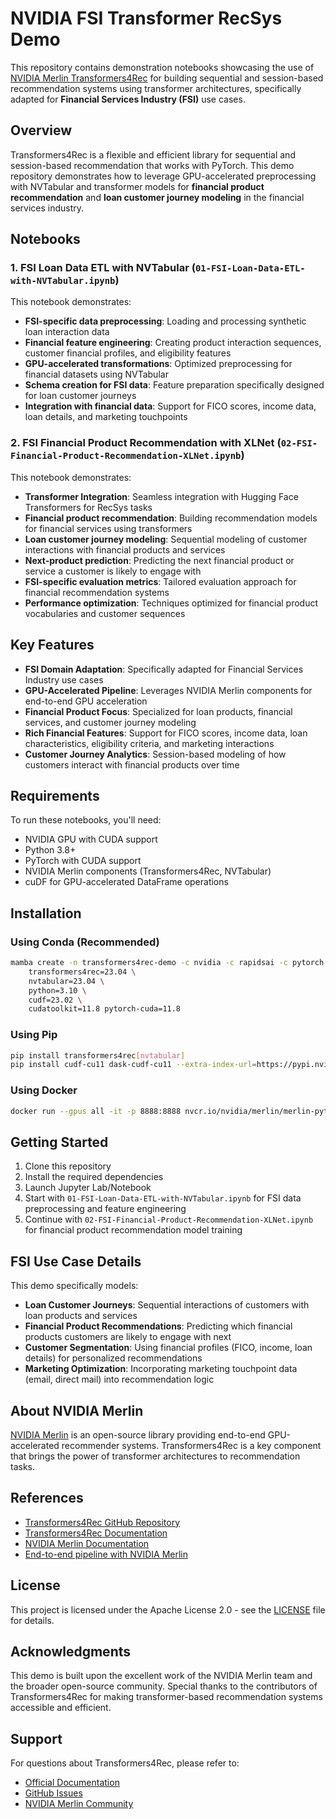 # NVIDIA FSI Transformer RecSys Demo

This repository contains demonstration notebooks showcasing the use of [NVIDIA Merlin Transformers4Rec](https://github.com/NVIDIA-Merlin/Transformers4Rec/) for building sequential and session-based recommendation systems using transformer architectures, specifically adapted for **Financial Services Industry (FSI)** use cases.

## Overview

Transformers4Rec is a flexible and efficient library for sequential and session-based recommendation that works with PyTorch. This demo repository demonstrates how to leverage GPU-accelerated preprocessing with NVTabular and transformer models for **financial product recommendation** and **loan customer journey modeling** in the financial services industry.

## Notebooks

### 1. FSI Loan Data ETL with NVTabular (`01-FSI-Loan-Data-ETL-with-NVTabular.ipynb`)
This notebook demonstrates:
- **FSI-specific data preprocessing**: Loading and processing synthetic loan interaction data
- **Financial feature engineering**: Creating product interaction sequences, customer financial profiles, and eligibility features
- **GPU-accelerated transformations**: Optimized preprocessing for financial datasets using NVTabular
- **Schema creation for FSI data**: Feature preparation specifically designed for loan customer journeys
- **Integration with financial data**: Support for FICO scores, income data, loan details, and marketing touchpoints

### 2. FSI Financial Product Recommendation with XLNet (`02-FSI-Financial-Product-Recommendation-XLNet.ipynb`)
This notebook demonstrates:
- **Transformer Integration**: Seamless integration with Hugging Face Transformers for RecSys tasks
- **Financial product recommendation**: Building recommendation models for financial services using transformers
- **Loan customer journey modeling**: Sequential modeling of customer interactions with financial products and services
- **Next-product prediction**: Predicting the next financial product or service a customer is likely to engage with
- **FSI-specific evaluation metrics**: Tailored evaluation approach for financial recommendation systems
- **Performance optimization**: Techniques optimized for financial product vocabularies and customer sequences

## Key Features

- **FSI Domain Adaptation**: Specifically adapted for Financial Services Industry use cases
- **GPU-Accelerated Pipeline**: Leverages NVIDIA Merlin components for end-to-end GPU acceleration
- **Financial Product Focus**: Specialized for loan products, financial services, and customer journey modeling
- **Rich Financial Features**: Support for FICO scores, income data, loan characteristics, eligibility criteria, and marketing interactions
- **Customer Journey Analytics**: Session-based modeling of how customers interact with financial products over time

## Requirements

To run these notebooks, you'll need:

- NVIDIA GPU with CUDA support
- Python 3.8+
- PyTorch with CUDA support
- NVIDIA Merlin components (Transformers4Rec, NVTabular)
- cuDF for GPU-accelerated DataFrame operations

## Installation

### Using Conda (Recommended)
```bash
mamba create -n transformers4rec-demo -c nvidia -c rapidsai -c pytorch -c conda-forge \
    transformers4rec=23.04 \
    nvtabular=23.04 \
    python=3.10 \
    cudf=23.02 \
    cudatoolkit=11.8 pytorch-cuda=11.8
```

### Using Pip
```bash
pip install transformers4rec[nvtabular]
pip install cudf-cu11 dask-cudf-cu11 --extra-index-url=https://pypi.nvidia.com
```

### Using Docker
```bash
docker run --gpus all -it -p 8888:8888 nvcr.io/nvidia/merlin/merlin-pytorch:23.04
```

## Getting Started

1. Clone this repository
2. Install the required dependencies
3. Launch Jupyter Lab/Notebook
4. Start with `01-FSI-Loan-Data-ETL-with-NVTabular.ipynb` for FSI data preprocessing and feature engineering
5. Continue with `02-FSI-Financial-Product-Recommendation-XLNet.ipynb` for financial product recommendation model training

## FSI Use Case Details

This demo specifically models:
- **Loan Customer Journeys**: Sequential interactions of customers with loan products and services
- **Financial Product Recommendations**: Predicting which financial products customers are likely to engage with next
- **Customer Segmentation**: Using financial profiles (FICO, income, loan details) for personalized recommendations
- **Marketing Optimization**: Incorporating marketing touchpoint data (email, direct mail) into recommendation logic

## About NVIDIA Merlin

[NVIDIA Merlin](https://developer.nvidia.com/nvidia-merlin) is an open-source library providing end-to-end GPU-accelerated recommender systems. Transformers4Rec is a key component that brings the power of transformer architectures to recommendation tasks.

## References

- [Transformers4Rec GitHub Repository](https://github.com/NVIDIA-Merlin/Transformers4Rec/)
- [Transformers4Rec Documentation](https://nvidia-merlin.github.io/Transformers4Rec/main/)
- [NVIDIA Merlin Documentation](https://nvidia-merlin.github.io/Merlin/main/README.html)
- [End-to-end pipeline with NVIDIA Merlin](https://nvidia-merlin.github.io/Transformers4Rec/main/examples/end-to-end-session-based/)

## License

This project is licensed under the Apache License 2.0 - see the [LICENSE](LICENSE) file for details.

## Acknowledgments

This demo is built upon the excellent work of the NVIDIA Merlin team and the broader open-source community. Special thanks to the contributors of Transformers4Rec for making transformer-based recommendation systems accessible and efficient.

## Support

For questions about Transformers4Rec, please refer to:
- [Official Documentation](https://nvidia-merlin.github.io/Transformers4Rec/main/)
- [GitHub Issues](https://github.com/NVIDIA-Merlin/Transformers4Rec/issues)
- [NVIDIA Merlin Community](https://developer.nvidia.com/merlin-devzone-survey) 